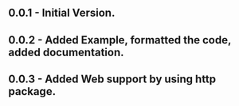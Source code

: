 ## 0.0.1 - Initial Version.

## 0.0.2 - Added Example, formatted the code, added documentation. 

## 0.0.3 - Added Web support by using http package.